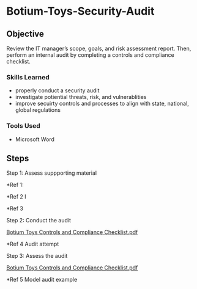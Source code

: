 # Botium-Toys-Security-Audit

## Objective

Review the IT manager’s scope, goals, and risk assessment report. Then, perform an internal audit by completing a controls and compliance checklist.

### Skills Learned

- properly conduct a security audit
- investigate potiential threats, risk, and vulnerablities
- improve secuirty controls and processes to align with state, national, global regulations 

### Tools Used
- Microsoft Word

## Steps

Step 1: Assess suppporting material



*Ref 1: 



*Ref 2 I


*Ref 3





Step 2:  Conduct the audit

[Botium Toys Controls and Compliance Checklist.pdf](https://github.com/user-attachments/files/16319063/Botium.Toys.Controls.and.Compliance.Checklist.pdf)


*Ref 4 Audit attempt





Step 3: Assess the audit

[Botium Toys Controls and Compliance Checklist.pdf](https://github.com/user-attachments/files/16319070/Botium.Toys.Controls.and.Compliance.Checklist.pdf)


*Ref 5 Model audit example



